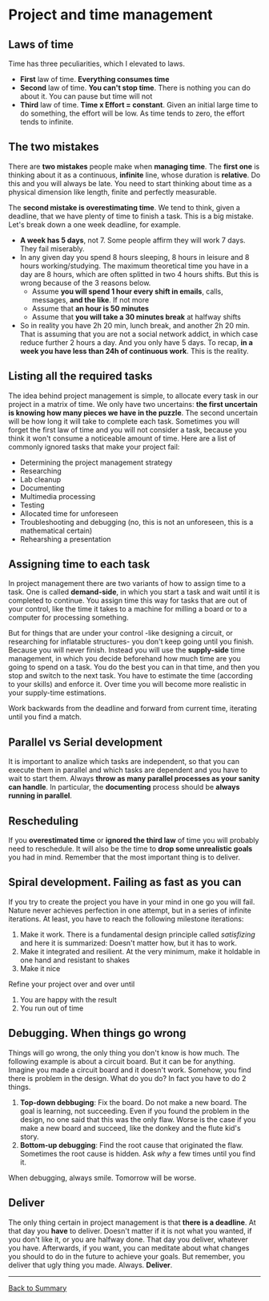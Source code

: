 # Project and time management

## Laws of time
Time has three peculiarities, which I elevated to laws.
* **First** law of time. **Everything consumes time**
* **Second** law of time. **You can't stop time**. There is nothing you can do about it. You can pause but time will not
* **Third** law of time. **Time x Effort = constant**. Given an initial large time to do something, the effort will be low. As time tends to zero, the effort tends to infinite.

## The two mistakes

There are **two mistakes** people make when **managing time**. The **first one** is thinking about it as a continuous, **infinite** line, whose duration is **relative**. Do this and you will always be late. You need to start thinking about time as a physical dimension like length, finite and perfectly measurable.

The **second mistake is overestimating time**. We tend to think, given a deadline, that we have plenty of time to finish a task. This is a big mistake. Let's break down a one week deadline, for example.
* **A week has 5 days**, not 7. Some people affirm they will work 7 days. They fail miserably.
* In any given day you spend 8 hours sleeping, 8 hours in leisure and 8 hours working/studying. The maximum theoretical time you have in a day are 8 hours, which are often splitted in two 4 hours shifts. But this is wrong because of the 3 reasons below.
  * Assume **you will spend 1 hour every shift in emails**, calls, messages, **and the like**. If not more
  * Assume that **an hour is 50 minutes**
  * Assume that **you will take a 30 minutes break** at halfway shifts
* So in reality you have 2h 20 min, lunch break, and another 2h 20 min. That is assuming that you are not a social network addict, in which case reduce further 2 hours a day. And you only have 5 days. To recap, **in a week you have less than 24h of continuous work**. This is the reality.

## Listing all the required tasks
The idea behind project management is simple, to allocate every task in our project in a matrix of time. We only have two uncertains: **the first uncertain is knowing how many pieces we have in the puzzle**. The second uncertain will be how long it will take to complete each task. Sometimes you will forget the first law of time and you will not consider a task, because you think it won't consume a noticeable amount of time. Here are a list of commonly ignored tasks that make your project fail:
* Determining the project management strategy
* Researching
* Lab cleanup
* Documenting
* Multimedia processing
* Testing
* Allocated time for unforeseen
* Troubleshooting and debugging (no, this is not an unforeseen, this is a mathematical certain)
* Rehearshing a presentation

## Assigning time to each task
In project management there are two variants of how to assign time to a task. One is called **demand-side**, in which you start a task and wait until it is completed to continue. You assign time this way for tasks that are out of your control, like the time it takes to a machine for milling a board or to a computer for processing something.

But for things that are under your control -like designing a circuit, or researching for inflatable structures- you don't keep going until you finish. Because you will never finish. Instead you will use the **supply-side** time management, in which you decide beforehand how much time are you going to spend on a task. You do the best you can in that time, and then you stop and switch to the next task. You have to estimate the time (according to your skills) and enforce it. Over time you will become more realistic in your supply-time estimations.

Work backwards from the deadline and forward from current time, iterating until you find a match.

## Parallel vs Serial development
It is important to analize which tasks are independent, so that you can execute them in parallel and which tasks are dependent and you have to wait to start them. Always **throw as many parallel processes as your sanity can handle**. In particular, the **documenting** process should be **always running in parallel**.

## Rescheduling
If you **overestimated time** or **ignored the third law** of time you will probably need to reschedule. It will also be the time to **drop some unrealistic goals** you had in mind. Remember that the most important thing is to deliver.

## Spiral development. Failing as fast as you can
If you try to create the project you have in your mind in one go you will fail. Nature never achieves perfection in one attempt, but in a series of infinite iterations. At least, you have to reach the following milestone iterations:
1. Make it work. There is a fundamental design principle called *satisfizing* and here it is summarized: Doesn't matter how, but it has to work.
2. Make it integrated and resilient. At the very minimum, make it holdable in one hand and resistant to shakes
3. Make it nice

Refine your project over and over until
1. You are happy with the result
2. You run out of time

## Debugging. When things go wrong
Things will go wrong, the only thing you don't know is how much. The following example is about a circuit board. But it can be for anything. Imagine you made a circuit board and it doesn't work. Somehow, you find there is problem in the design. What do you do? In fact you have to do 2 things.
1. **Top-down debbuging**: Fix the board. Do not make a new board. The goal is learning, not succeeding. Even if you found the problem in the design, no one said that this was the only flaw. Worse is the case if you make a new board and succeed, like the donkey and the flute kid's story.
2. **Bottom-up debugging**: Find the root cause that originated the flaw. Sometimes the root cause is hidden. Ask *why* a few times until you find it.

When debugging, always smile. Tomorrow will be worse.

## Deliver
The only thing certain in project management is that **there is a deadline**. At that day you **have** to deliver. Doesn't matter if it is not what you wanted, if you don't like it, or you are halfway done. That day you deliver, whatever you have. Afterwards, if you want, you can meditate about what changes you should to do in the future to achieve your goals. But remember, you deliver that ugly thing you made. Always. **Deliver**.




---
[Back to Summary](../summary.md)
